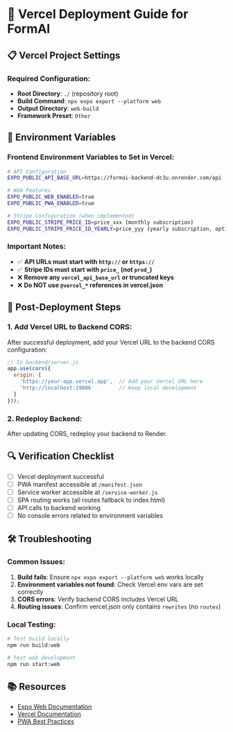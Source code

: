 # 🚀 Vercel Deployment Guide for FormAI

## 📋 Vercel Project Settings

### **Required Configuration:**
- **Root Directory**: `./` (repository root)
- **Build Command**: `npx expo export --platform web`
- **Output Directory**: `web-build`
- **Framework Preset**: `Other`

## 🔧 Environment Variables

### **Frontend Environment Variables to Set in Vercel:**

```bash
# API Configuration
EXPO_PUBLIC_API_BASE_URL=https://formai-backend-dc3u.onrender.com/api

# Web Features
EXPO_PUBLIC_WEB_ENABLED=true
EXPO_PUBLIC_PWA_ENABLED=true

# Stripe Configuration (when implemented)
EXPO_PUBLIC_STRIPE_PRICE_ID=price_xxx (monthly subscription)
EXPO_PUBLIC_STRIPE_PRICE_ID_YEARLY=price_yyy (yearly subscription, optional)
```

### **Important Notes:**
- ✅ **API URLs must start with `http://` or `https://`**
- ✅ **Stripe IDs must start with `price_` (not `prod_`)**
- ❌ **Remove any `vercel_api_base_url` or truncated keys**
- ❌ **Do NOT use `@vercel_*` references in vercel.json**

## 🚨 Post-Deployment Steps

### **1. Add Vercel URL to Backend CORS:**
After successful deployment, add your Vercel URL to the backend CORS configuration:

```javascript
// In backend/server.js
app.use(cors({
  origin: [
    'https://your-app.vercel.app',  // Add your Vercel URL here
    'http://localhost:19006'        // Keep local development
  ]
}));
```

### **2. Redeploy Backend:**
After updating CORS, redeploy your backend to Render.

## 🔍 Verification Checklist

- [ ] Vercel deployment successful
- [ ] PWA manifest accessible at `/manifest.json`
- [ ] Service worker accessible at `/service-worker.js`
- [ ] SPA routing works (all routes fallback to index.html)
- [ ] API calls to backend working
- [ ] No console errors related to environment variables

## 🛠️ Troubleshooting

### **Common Issues:**
1. **Build fails**: Ensure `npx expo export --platform web` works locally
2. **Environment variables not found**: Check Vercel env vars are set correctly
3. **CORS errors**: Verify backend CORS includes Vercel URL
4. **Routing issues**: Confirm vercel.json only contains `rewrites` (no `routes`)

### **Local Testing:**
```bash
# Test build locally
npm run build:web

# Test web development
npm run start:web
```

## 📚 Resources

- [Expo Web Documentation](https://docs.expo.dev/guides/web/)
- [Vercel Documentation](https://vercel.com/docs)
- [PWA Best Practices](https://web.dev/progressive-web-apps/)
